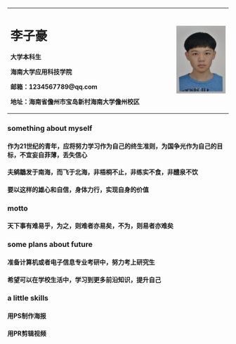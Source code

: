 <table border="0">
  <tr>
    <td width="75%">
      <h1>李子豪</h1>
      <p><b>大学本科生</b></p>
      <p><b>海南大学应用科技学院</b></p>
      <p><b>邮箱：1234567789@qq.com</b></p>
      <p><b>地址：海南省儋州市宝岛新村海南大学儋州校区</b></p>
    </td>
    <td width="25%">
      <img src="/picture.jpg" width="100%">
    </td>
  </tr>
</table>


### something about myself
####  作为21世纪的青年，应将努力学习作为自己的终生准则，为国争光作为自己的目标，不宜妄自菲薄，丢失信心
####  夫鹓鶵发于南海，而飞于北海，非梧桐不止，非练实不食，非醴泉不饮
####  要以这样的雄心和自信，身体力行，实现自身的价值


### motto
####  天下事有难易乎，为之，则难者亦易矣，不为，则易者亦难矣


### some plans about future
####  准备计算机或者电子信息专业考研中，努力考上研究生
####  希望可以在学校生活中，学习到更多前沿知识，提升自己


### a little skills
####   用PS制作海报
####   用PR剪辑视频


